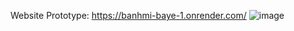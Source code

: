 Website Prototype: https://banhmi-baye-1.onrender.com/
![image](https://github.com/user-attachments/assets/55f492c0-497e-4256-bc86-295f659d526d)
